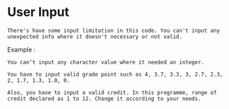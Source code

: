 # User Input

    There's have some input limitation in this code. You can't input any unexpected info where it doesn't necessary or not valid.

Example : 

    You can’t input any character value where it needed an integer. 
    
    You have to input valid grade point such as 4, 3.7, 3.3, 3, 2.7, 2.3, 2, 1.7, 1.3, 1.0, 0.

    Also, you have to input a valid credit. In this programme, range of credit declared as 1 to 12. Change it according to your needs.
 
